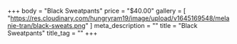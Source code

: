 +++
body = "Black Sweatpants"
price = "$40.00"
gallery = [
  "https://res.cloudinary.com/hungryram19/image/upload/v1645169548/melanie-tran/black-sweats.png"
]
meta_description = ""
title = "Black Sweatpants"
title_tag = ""
+++

